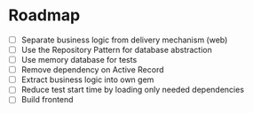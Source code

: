 # Roadmap

- [ ] Separate business logic from delivery mechanism (web)
- [ ] Use the Repository Pattern for database abstraction
- [ ] Use memory database for tests
- [ ] Remove dependency on Active Record
- [ ] Extract business logic into own gem
- [ ] Reduce test start time by loading only needed dependencies
- [ ] Build frontend
